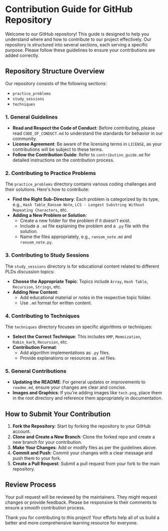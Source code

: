 # Contribution Guide for GitHub Repository

Welcome to our GitHub repository! This guide is designed to help you understand where and how to contribute to our project effectively. Our repository is structured into several sections, each serving a specific purpose. Please follow these guidelines to ensure your contributions are added correctly.

## Repository Structure Overview

Our repository consists of the following sections:

- `practice_problems`
- `study_sessions`
- `techniques`

### 1. General Guidelines

- **Read and Respect the Code of Conduct**: Before contributing, please read `CODE_OF_CONDUCT.md` to understand the standards for behavior in our community.
- **License Agreement**: Be aware of the licensing terms in `LICENSE`, as your contributions will be subject to these terms.
- **Follow the Contribution Guide**: Refer to `contribution_guide.md` for detailed instructions on the contribution process.

### 2. Contributing to Practice Problems

The `practice_problems` directory contains various coding challenges and their solutions. Here's how to contribute:

- **Find the Right Sub-Directory**: Each problem is categorized by its type, e.g., `Hash Table_Ransom Note`, `LCS - Longest Substring Without Repeating Characters`, etc.
- **Adding a New Problem or Solution**:
  - Create a new folder for the problem if it doesn't exist.
  - Include a `.md` file explaining the problem and a `.py` file with the solution.
  - Name the files appropriately, e.g., `ransom_note.md` and `ransom_note.py`.

### 3. Contributing to Study Sessions

The `study_sessions` directory is for educational content related to different PLDs discussion topics:

- **Choose the Appropriate Topic**: Topics include `Array`, `Hash Table`, `Recursion`, `Strings`, etc.
- **Adding New Content**:
  - Add educational material or notes in the respective topic folder.
  - Use `.md` format for written content.

### 4. Contributing to Techniques

The `techniques` directory focuses on specific algorithms or techniques:

- **Select the Correct Technique**: This includes `KMP`, `Memoization`, `Rabin_karb`, `Recursion`, etc.
- **Contribution Format**:
  - Add algorithm implementations as `.py` files.
  - Provide explanations or resources as `.md` files.

### 5. General Contributions

- **Updating the README**: For general updates or improvements to `readme.md`, ensure your changes are clear and concise.
- **Images and Graphics**: If you're adding images like `tech.png`, place them in the root directory and reference them appropriately in documentation.

## How to Submit Your Contribution

1. **Fork the Repository**: Start by forking the repository to your GitHub account.
2. **Clone and Create a New Branch**: Clone the forked repo and create a new branch for your contribution.
3. **Make Your Changes**: Add or modify files as per the guidelines above.
4. **Commit and Push**: Commit your changes with a clear message and push them to your fork.
5. **Create a Pull Request**: Submit a pull request from your fork to the main repository.

## Review Process

Your pull request will be reviewed by the maintainers. They might request changes or provide feedback. Please be responsive to their comments to ensure a smooth contribution process.

Thank you for contributing to this  project! Your efforts help all of us build a better and more comprehensive learning resource for everyone.